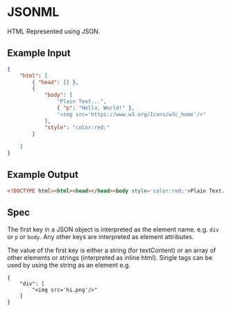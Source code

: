 # JSONML
HTML Represented using JSON.
## Example Input
```json
{
    "html": [
        { "head": [] },
        {
            "body": [
                "Plain Text...",
                { "p": "Hello, World!" },
                "<img src='https://www.w3.org/Icons/w3c_home'/>"
            ],
            "style": "color:red;"
        }
        
    ]
}
```
## Example Output
```html
<!DOCTYPE html><html><head></head><body style='color:red;'>Plain Text...<p>Hello, World!</p><img src='https://www.w3.org/Icons/w3c_home'/></body></html>
```
## Spec
The first key in a JSON object is interpreted as the element name. e.g. `div` or `p` or `body`.
Any other keys are interpreted as element attributes.

The value of the first key is either a string (for textContent) or an array of other elements or strings (interpreted as inline html).
Single tags can be used by using the string as an element e.g.
```
{
    "div": [
        "<img src='hi.png'/>"
    ]
}
```